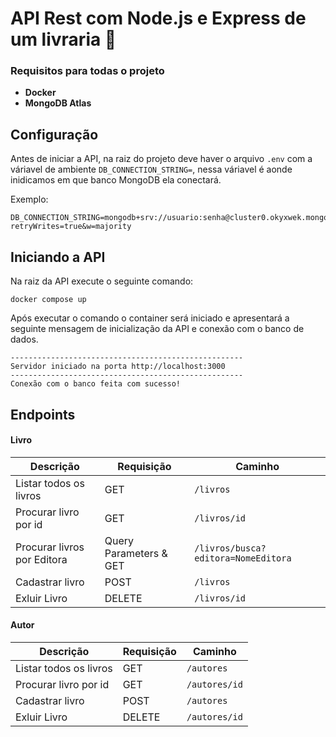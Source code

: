 # API Rest com Node.js e Express de um livraria :book:

### Requisitos para todas o projeto 
- **Docker**
- **MongoDB Atlas**

## Configuração
Antes de iniciar a API, na raiz do projeto deve haver o arquivo `.env` com a váriavel de ambiente `DB_CONNECTION_STRING=`, nessa váriavel é aonde inidicamos em que banco MongoDB ela conectará.

Exemplo:
```
DB_CONNECTION_STRING=mongodb+srv://usuario:senha@cluster0.okyxwek.mongodb.net/nomeBanco?retryWrites=true&w=majority
```

## Iniciando a API
Na raiz da API execute o seguinte comando:
```
docker compose up
```

Após executar o comando o container será iniciado e apresentará a seguinte mensagem de inicialização da API e conexão com o banco de dados.

````
----------------------------------------------------
Servidor iniciado na porta http://localhost:3000
----------------------------------------------------
Conexão com o banco feita com sucesso!
````

## Endpoints

#### Livro
| Descrição  | Requisição | Caminho |
| ------------- | ------------- | ------------- |
| Listar todos os livros  | GET  | `/livros` |
| Procurar livro por id  | GET  | `/livros/id`|
| Procurar livros por Editora | Query Parameters & GET | `/livros/busca?editora=NomeEditora` |
| Cadastrar livro | POST | `/livros` |
| Exluir Livro | DELETE | `/livros/id` |

#### Autor
| Descrição  | Requisição | Caminho |
| ------------- | ------------- | ------------- |
| Listar todos os livros  | GET  | `/autores` |
| Procurar livro por id  | GET  | `/autores/id`|
| Cadastrar livro | POST | `/autores` |
| Exluir Livro | DELETE | `/autores/id` |


